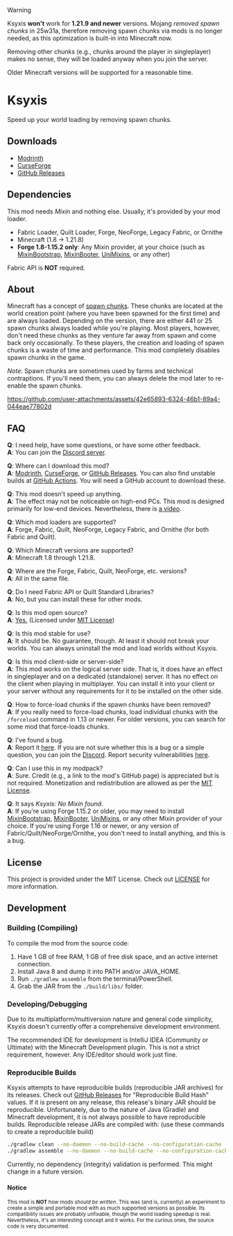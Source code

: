 > [!WARNING]
> Ksyxis **won't** work for **1.21.9 and newer** versions. Mojang
> *removed spawn chunks* in 25w31a, therefore removing spawn chunks via mods
> is no longer needed, as this optimization is built-in into Minecraft now.
>
> Removing other chunks (e.g., chunks around the player in singleplayer)
> makes no sense, they will be loaded anyway when you join the server.
>
> Older Minecraft versions will be supported for a reasonable time.

# Ksyxis

Speed up your world loading by removing spawn chunks.

## Downloads

- [Modrinth](https://modrinth.com/mod/ksyxis)
- [CurseForge](https://www.curseforge.com/minecraft/mc-mods/ksyxis)
- [GitHub Releases](https://github.com/VidTu/Ksyxis/releases)

## Dependencies

This mod needs *Mixin* and nothing else. Usually, it's provided by your mod loader.

- Fabric Loader, Quilt Loader, Forge, NeoForge, Legacy Fabric, or Ornithe
- Minecraft (1.8 -> 1.21.8)
- **Forge 1.8-1.15.2 only**: Any Mixin provider, at your choice (such as
  [MixinBootstrap](https://modrinth.com/mod/mixinbootstrap), [MixinBooter](https://modrinth.com/mod/mixinbooter),
  [UniMixins](https://modrinth.com/mod/unimixins), or any other)

Fabric API is **NOT** required.

## About

Minecraft has a concept of [spawn chunks](https://minecraft.wiki/w/Spawn_chunk). These chunks are located at the
world creation point (where you have been spawned for the first time) and are always loaded. Depending on the version,
there are either 441 or 25 spawn chunks always loaded while you're playing. Most players, however, don't need
these chunks as they venture far away from spawn and come back only occasionally. To these players, the creation
and loading of spawn chunks is a waste of time and performance. This mod completely disables spawn chunks in the game.

*Note*: Spawn chunks are sometimes used by farms and technical contraptions. If you'll need them,
you can always delete the mod later to re-enable the spawn chunks.

https://github.com/user-attachments/assets/42e65893-6324-46b1-89a4-044eae77802d

## FAQ

**Q**: I need help, have some questions, or have some other feedback.  
**A**: You can join the [Discord server](https://discord.gg/Q6saSVSuYQ).

**Q**: Where can I download this mod?  
**A**: [Modrinth](https://modrinth.com/mod/ksyxis),
[CurseForge](https://www.curseforge.com/minecraft/mc-mods/ksyxis),
or [GitHub Releases](https://github.com/VidTu/Ksyxis/releases).
You can also find unstable builds at [GitHub Actions](https://github.com/VidTu/Ksyxis/actions).
You will need a GitHub account to download these.

**Q**: This mod doesn't speed up anything.  
**A**: The effect may not be noticeable on high-end PCs. This mod is designed primarily for low-end devices.
Nevertheless, there is [a video](https://www.youtube.com/watch?v=PXWdDoVU1C4).

**Q**: Which mod loaders are supported?  
**A**: Forge, Fabric, Quilt, NeoForge, Legacy Fabric, and Ornithe (for both Fabric and Quilt).

**Q**: Which Minecraft versions are supported?  
**A**: Minecraft 1.8 through 1.21.8.

**Q**: Where are the Forge, Fabric, Quilt, NeoForge, etc. versions?  
**A**: All in the same file.

**Q**: Do I need Fabric API or Quilt Standard Libraries?  
**A**: No, but you can install these for other mods.

**Q**: Is this mod open source?  
**A**: [Yes.](https://github.com/VidTu/Ksyxis) (Licensed
under [MIT License](https://github.com/VidTu/Ksyxis/blob/main/LICENSE))

**Q**: Is this mod stable for use?  
**A**: It should be. No guarantee, though. At least it should not break your worlds.
You can always uninstall the mod and load worlds without Ksyxis.

**Q**: Is this mod client-side or server-side?  
**A**: This mod works on the logical server side. That is, it does have an effect in singleplayer and
on a dedicated (standalone) server. It has no effect on the client when playing in multiplayer.
You can install it into your client or your server without any requirements for it to be installed on the other side.

**Q**: How to force-load chunks if the spawn chunks have been removed?  
**A**: If you really need to force-load chunks, load individual chunks with the `/forceload`
command in 1.13 or newer. For older versions, you can search for some mod that force-loads chunks.

**Q**: I've found a bug.  
**A**: Report it [here](https://github.com/VidTu/Ksyxis/issues). If you are not sure whether this is a bug or a
simple question, you can join the [Discord](https://discord.gg/Q6saSVSuYQ).
Report security vulnerabilities [here](https://github.com/VidTu/Ksyxis/security).

**Q**: Can I use this in my modpack?  
**A**: Sure. Credit (e.g., a link to the mod's GitHub page) is appreciated but is not required.
Monetization and redistribution are allowed as per the [MIT License](https://github.com/VidTu/Ksyxis/blob/main/LICENSE).

**Q**: It says *Ksyxis: No Mixin found*.  
**A**: If you're using Forge 1.15.2 or older, you may need to install
[MixinBootstrap](https://modrinth.com/mod/mixinbootstrap), [MixinBooter](https://modrinth.com/mod/mixinbooter),
[UniMixins](https://modrinth.com/mod/unimixins), or any other Mixin provider of your choice. If you're using Forge 1.16
or newer, or any version of Fabric/Quilt/NeoForge/Ornithe, you don't need to install anything, and this is a bug.

## License

This project is provided under the MIT License.
Check out [LICENSE](https://github.com/VidTu/Ksyxis/blob/main/LICENSE) for more information.

## Development

### Building (Compiling)

To compile the mod from the source code:

1. Have 1 GB of free RAM, 1 GB of free disk space, and an active internet connection.
2. Install Java 8 and dump it into PATH and/or JAVA_HOME.
3. Run `./gradlew assemble` from the terminal/PowerShell.
4. Grab the JAR from the `./build/libs/` folder.

### Developing/Debugging

Due to its multiplatform/multiversion nature and general code simplicity,
Ksyxis doesn't currently offer a comprehensive development environment.

The recommended IDE for development is IntelliJ IDEA (Community or Ultimate) with the Minecraft Development plugin.
This is not a strict requirement, however. Any IDE/editor should work just fine.

### Reproducible Builds

Ksyxis attempts to have reproducible builds (reproducible JAR archives) for its releases. Check out
[GitHub Releases](https://github.com/VidTu/Ksyxis/releases) for "Reproducible Build Hash" values. If it is present
on any release, this release's binary JAR should be reproducible. Unfortunately, due to the nature of Java
(Gradle) and Minecraft development, it is not always possible to have reproducible builds.
Reproducible release JARs are compiled with: (use these commands to create a reproducible build)

```bash
./gradlew clean --no-daemon --no-build-cache --no-configuration-cache
./gradlew assemble --no-daemon --no-build-cache --no-configuration-cache
```

Currently, no dependency (integrity) validation is performed. This might change in a future version.

#### Notice

<sup>This mod is **NOT** how mods *should be written*. This was (and is, currently) an experiment to create a simple
and portable mod with as much supported versions as possible. Its compatibility issues are probably unfixable, though
the world loading speedup is real. Nevertheless, it's an interesting concept and it works. For the curious ones,
the source code is very documented.</sup>
